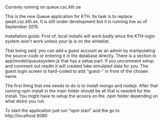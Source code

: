 Currenly running on queue.csc.kth.se

This is the new Queue application for KTH. 
Its task is to replace qwait.csc.kth.se.
It is still under development but it is running live as of September 2015.

Installation guide:
First of, local installs will work badly since the KTH-login system won't work
unless your ip is on the whitelist.

That being said, you can add a guest account as an admin by manipulating the
source-code or entering it in the database directly. There is a section in
app/model/queuesystem.js that has a setup part. If you uncomment setup and
comment out readin it will created fake simulated data for you. 
The guest login screen is hard-coded to add "guest-" in front of the chosen name.

The first thing that one needs to do is to install mongo and nodejs. After that
running npm install in the main folder should be all that is needed for the install. 
You might have to setup the accecs on the .npm folder depending on what distro you run.

To start the application just run "npm start" and the go to http://localhost:8080

